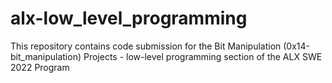 # alx-low_level_programming
This repository contains code submission for the Bit Manipulation (0x14-bit_manipulation) Projects - low-level programming section of the ALX SWE 2022 Program


